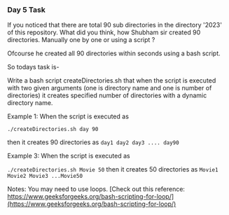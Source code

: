 ### Day 5 Task
If you noticed that there are total 90 sub directories in the directory '2023' of this repository. What did you think, how Shubham sir created 90 directories. Manually one by one or using a script ?

Ofcourse he created all 90 directories within seconds using a bash script.

So todays task is-

Write a bash script createDirectories.sh that when the script is executed with two given arguments (one is directory name and one is number of directories) it creates specified number of directories with a dynamic directory name.

Example 1: When the script is executed as

```./createDirectories.sh day 90```

then it creates 90 directories as ```day1 day2 day3 .... day90```

Example 3: When the script is executed as

```./createDirectories.sh Movie 50```
then it creates 50 directories as ```Movie1 Movie2 Movie3 ...Movie50```

Notes:
You may need to use loops. [Check out this reference: https://www.geeksforgeeks.org/bash-scripting-for-loop/](https://www.geeksforgeeks.org/bash-scripting-for-loop/)
